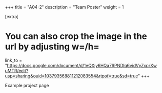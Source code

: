 +++
title = "A04-2"
description = "Team Poster"
weight = 1

[extra]
# You can also crop the image in the url by adjusting w=/h=
link_to = "https://docs.google.com/document/d/1eQXjy6HQa76PNDIq6vidVyZxprXwuMTR/edit?usp=sharing&ouid=103793568811212083554&rtpof=true&sd=true"
+++

Example project page
<!--remote_image = "https://phandroid.s3.amazonaws.com/wp-content/uploads/2014/12/Google-Docs-Sheets-Slides.jpg"-->